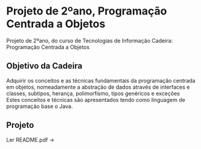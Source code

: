 # Projeto de 2ºano, Programação Centrada a Objetos
Projeto de 2ºano, do curso de Tecnologias de Informação
Cadeira: Programação Centrada a Objetos

## Objetivo da Cadeira
Adquirir os conceitos e as técnicas fundamentais da programação centrada em objetos, nomeadamente a abstração de dados através de interfaces e classes, subtipos, herança, polimorfismo, tipos genéricos e exceções <br>
Estes conceitos e técnicas são apresentados tendo como linguagem de programação base o Java.

## Projeto
Ler README.pdf ->
